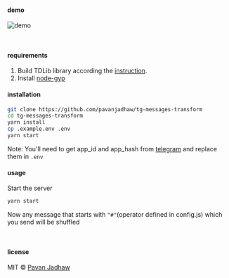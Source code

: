 #### demo

![demo](https://media.giphy.com/media/VzkCMjptIwX1jUxX3c/source.gif)

&nbsp;

#### requirements

1. Build TDLib library according the [instruction](https://github.com/tdlib/td#building).
2. Install [node-gyp](https://github.com/nodejs/node-gyp#installation)

#### installation

```sh
git clone https://github.com/pavanjadhaw/tg-messages-transform
cd tg-messages-transform
yarn install
cp .example.env .env
yarn start
```

Note: You'll need to get app_id and app_hash from [telegram](https://core.telegram.org/tdlib/getting-started) and replace them in `.env`

#### usage

Start the server

```sh
yarn start
```

Now any message that starts with `"#"`(operator defined in config.js) which you send will be shuffled

&nbsp;

#### license

MIT © [Pavan Jadhaw](https://github.com/pavanjadhaw)

